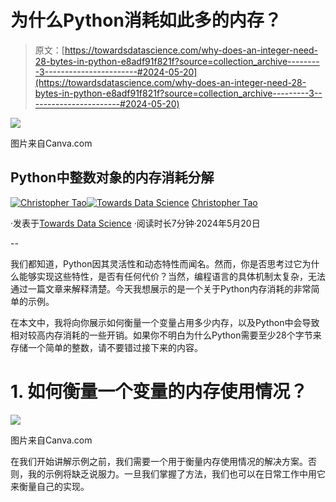 # 为什么Python消耗如此多的内存？

> 原文：[https://towardsdatascience.com/why-does-an-integer-need-28-bytes-in-python-e8adf91f821f?source=collection_archive---------3-----------------------#2024-05-20](https://towardsdatascience.com/why-does-an-integer-need-28-bytes-in-python-e8adf91f821f?source=collection_archive---------3-----------------------#2024-05-20)

![](../Images/d8a9d2f3fa9e2f61aa1ecc7d5b47f128.png)

图片来自Canva.com

## Python中整数对象的内存消耗分解

[](https://christophertao.medium.com/?source=post_page---byline--e8adf91f821f--------------------------------)[![Christopher Tao](../Images/bea1e3c81cc62eb28bdba9275d6b326f.png)](https://christophertao.medium.com/?source=post_page---byline--e8adf91f821f--------------------------------)[](https://towardsdatascience.com/?source=post_page---byline--e8adf91f821f--------------------------------)[![Towards Data Science](../Images/a6ff2676ffcc0c7aad8aaf1d79379785.png)](https://towardsdatascience.com/?source=post_page---byline--e8adf91f821f--------------------------------) [Christopher Tao](https://christophertao.medium.com/?source=post_page---byline--e8adf91f821f--------------------------------)

·发表于[Towards Data Science](https://towardsdatascience.com/?source=post_page---byline--e8adf91f821f--------------------------------) ·阅读时长7分钟·2024年5月20日

--

我们都知道，Python因其灵活性和动态特性而闻名。然而，你是否思考过它为什么能够实现这些特性，是否有任何代价？当然，编程语言的具体机制太复杂，无法通过一篇文章来解释清楚。今天我想展示的是一个关于Python内存消耗的非常简单的示例。

在本文中，我将向你展示如何衡量一个变量占用多少内存，以及Python中会导致相对较高内存消耗的一些开销。如果你不明白为什么Python需要至少28个字节来存储一个简单的整数，请不要错过接下来的内容。

# 1\. 如何衡量一个变量的内存使用情况？

![](../Images/7acbb9e908ceb63358df6d66be9df1c7.png)

图片来自Canva.com

在我们开始讲解示例之前，我们需要一个用于衡量内存使用情况的解决方案。否则，我的示例将缺乏说服力。一旦我们掌握了方法，我们也可以在日常工作中用它来衡量自己的实现。
